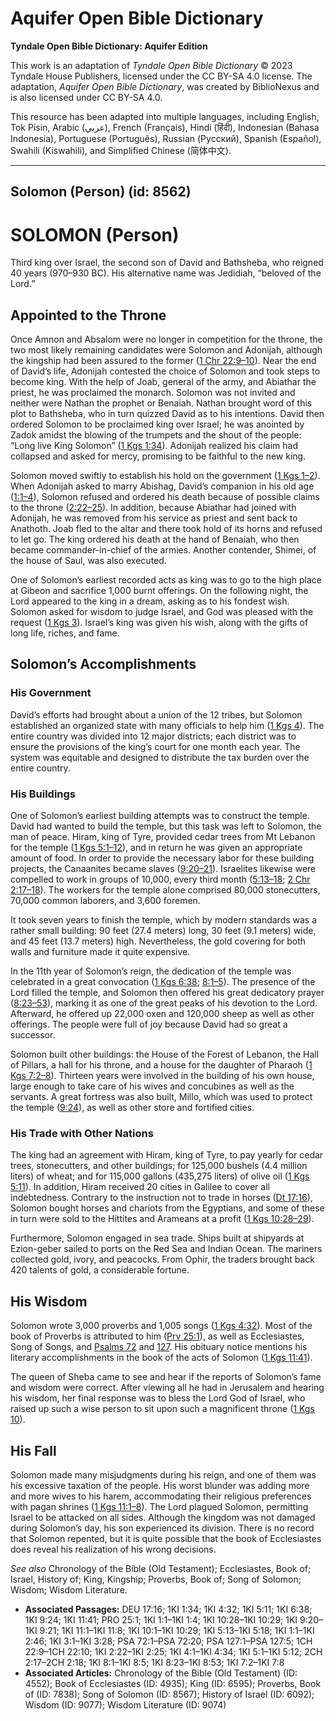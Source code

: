 # Aquifer Open Bible Dictionary

**Tyndale Open Bible Dictionary: Aquifer Edition**

This work is an adaptation of *Tyndale Open Bible Dictionary* © 2023 Tyndale House Publishers, licensed under the CC BY\-SA 4\.0 license. The adaptation, *Aquifer Open Bible Dictionary*, was created by BiblioNexus and is also licensed under CC BY\-SA 4\.0\.

This resource has been adapted into multiple languages, including English, Tok Pisin, Arabic (عربي), French (Français), Hindi (हिंदी), Indonesian (Bahasa Indonesia), Portuguese (Português), Russian (Русский), Spanish (Español), Swahili (Kiswahili), and Simplified Chinese (简体中文).



--------------------------------

## Solomon (Person) (id: 8562)

SOLOMON (Person)
================

Third king over Israel, the second son of David and Bathsheba, who reigned 40 years (970–930 BC). His alternative name was Jedidiah, “beloved of the Lord.”

Appointed to the Throne
-----------------------

Once Amnon and Absalom were no longer in competition for the throne, the two most likely remaining candidates were Solomon and Adonijah, although the kingship had been assured to the former ([1 Chr 22:9–10](https://ref.ly/1Chr22:9-1Chr22:10)). Near the end of David’s life, Adonijah contested the choice of Solomon and took steps to become king. With the help of Joab, general of the army, and Abiathar the priest, he was proclaimed the monarch. Solomon was not invited and neither were Nathan the prophet or Benaiah. Nathan brought word of this plot to Bathsheba, who in turn quizzed David as to his intentions. David then ordered Solomon to be proclaimed king over Israel; he was anointed by Zadok amidst the blowing of the trumpets and the shout of the people: “Long live King Solomon” ([1 Kgs 1:34](https://ref.ly/1Kgs1:34)). Adonijah realized his claim had collapsed and asked for mercy, promising to be faithful to the new king.

Solomon moved swiftly to establish his hold on the government ([1 Kgs 1–2](https://ref.ly/1Kgs1:1-1Kgs2:46)). When Adonijah asked to marry Abishag, David’s companion in his old age ([1:1–4](https://ref.ly/1Kgs1:1-1Kgs1:4)), Solomon refused and ordered his death because of possible claims to the throne ([2:22–25](https://ref.ly/1Kgs2:22-1Kgs2:25)). In addition, because Abiathar had joined with Adonijah, he was removed from his service as priest and sent back to Anathoth. Joab fled to the altar and there took hold of its horns and refused to let go. The king ordered his death at the hand of Benaiah, who then became commander\-in\-chief of the armies. Another contender, Shimei, of the house of Saul, was also executed.

One of Solomon’s earliest recorded acts as king was to go to the high place at Gibeon and sacrifice 1,000 burnt offerings. On the following night, the Lord appeared to the king in a dream, asking as to his fondest wish. Solomon asked for wisdom to judge Israel, and God was pleased with the request ([1 Kgs 3](https://ref.ly/1Kgs3:1-1Kgs3:28)). Israel’s king was given his wish, along with the gifts of long life, riches, and fame.

Solomon’s Accomplishments
-------------------------

### His Government

David’s efforts had brought about a union of the 12 tribes, but Solomon established an organized state with many officials to help him ([1 Kgs 4](https://ref.ly/1Kgs4:1-1Kgs4:34)). The entire country was divided into 12 major districts; each district was to ensure the provisions of the king’s court for one month each year. The system was equitable and designed to distribute the tax burden over the entire country.

### His Buildings

One of Solomon’s earliest building attempts was to construct the temple. David had wanted to build the temple, but this task was left to Solomon, the man of peace. Hiram, king of Tyre, provided cedar trees from Mt Lebanon for the temple ([1 Kgs 5:1–12](https://ref.ly/1Kgs5:1-1Kgs5:12)), and in return he was given an appropriate amount of food. In order to provide the necessary labor for these building projects, the Canaanites became slaves ([9:20–21](https://ref.ly/1Kgs9:20-1Kgs9:21)). Israelites likewise were compelled to work in groups of 10,000, every third month ([5:13–18](https://ref.ly/1Kgs5:13-1Kgs5:18); [2 Chr 2:17–18](https://ref.ly/2Chr2:17-2Chr2:18)). The workers for the temple alone comprised 80,000 stonecutters, 70,000 common laborers, and 3,600 foremen.

It took seven years to finish the temple, which by modern standards was a rather small building: 90 feet (27\.4 meters) long, 30 feet (9\.1 meters) wide, and 45 feet (13\.7 meters) high. Nevertheless, the gold covering for both walls and furniture made it quite expensive.

In the 11th year of Solomon’s reign, the dedication of the temple was celebrated in a great convocation ([1 Kgs 6:38](https://ref.ly/1Kgs6:38); [8:1–5](https://ref.ly/1Kgs8:1-1Kgs8:5)). The presence of the Lord filled the temple, and Solomon then offered his great dedicatory prayer ([8:23–53](https://ref.ly/1Kgs8:23-1Kgs8:53)), marking it as one of the great peaks of his devotion to the Lord. Afterward, he offered up 22,000 oxen and 120,000 sheep as well as other offerings. The people were full of joy because David had so great a successor.

Solomon built other buildings: the House of the Forest of Lebanon, the Hall of Pillars, a hall for his throne, and a house for the daughter of Pharaoh ([1 Kgs 7:2–8](https://ref.ly/1Kgs7:2-1Kgs7:8)). Thirteen years were involved in the building of his own house, large enough to take care of his wives and concubines as well as the servants. A great fortress was also built, Millo, which was used to protect the temple ([9:24](https://ref.ly/1Kgs9:24)), as well as other store and fortified cities.

### His Trade with Other Nations

The king had an agreement with Hiram, king of Tyre, to pay yearly for cedar trees, stonecutters, and other buildings; for 125,000 bushels (4\.4 million liters) of wheat; and for 115,000 gallons (435,275 liters) of olive oil ([1 Kgs 5:11](https://ref.ly/1Kgs5:11)). In addition, Hiram received 20 cities in Galilee to cover all indebtedness. Contrary to the instruction not to trade in horses ([Dt 17:16](https://ref.ly/Deut17:16)), Solomon bought horses and chariots from the Egyptians, and some of these in turn were sold to the Hittites and Arameans at a profit ([1 Kgs 10:28–29](https://ref.ly/1Kgs10:28-1Kgs10:29)).

Furthermore, Solomon engaged in sea trade. Ships built at shipyards at Ezion\-geber sailed to ports on the Red Sea and Indian Ocean. The mariners collected gold, ivory, and peacocks. From Ophir, the traders brought back 420 talents of gold, a considerable fortune.

His Wisdom
----------

Solomon wrote 3,000 proverbs and 1,005 songs ([1 Kgs 4:32](https://ref.ly/1Kgs4:32)). Most of the book of Proverbs is attributed to him ([Prv 25:1](https://ref.ly/Prov25:1)), as well as Ecclesiastes, Song of Songs, and [Psalms 72](https://ref.ly/Ps72:1-Ps72:20) and [127](https://ref.ly/Ps127:1-Ps127:5). His obituary notice mentions his literary accomplishments in the book of the acts of Solomon ([1 Kgs 11:41](https://ref.ly/1Kgs11:41)).

The queen of Sheba came to see and hear if the reports of Solomon’s fame and wisdom were correct. After viewing all he had in Jerusalem and hearing his wisdom, her final response was to bless the Lord God of Israel, who raised up such a wise person to sit upon such a magnificent throne ([1 Kgs 10](https://ref.ly/1Kgs10:1-1Kgs10:29)).

His Fall
--------

Solomon made many misjudgments during his reign, and one of them was his excessive taxation of the people. His worst blunder was adding more and more wives to his harem, accommodating their religious preferences with pagan shrines ([1 Kgs 11:1–8](https://ref.ly/1Kgs11:1-1Kgs11:8)). The Lord plagued Solomon, permitting Israel to be attacked on all sides. Although the kingdom was not damaged during Solomon’s day, his son experienced its division. There is no record that Solomon repented, but it is quite possible that the book of Ecclesiastes does reveal his realization of his wrong decisions.

*See also* Chronology of the Bible (Old Testament); Ecclesiastes, Book of; Israel, History of; King, Kingship; Proverbs, Book of; Song of Solomon; Wisdom; Wisdom Literature.

* **Associated Passages:** DEU 17:16; 1KI 1:34; 1KI 4:32; 1KI 5:11; 1KI 6:38; 1KI 9:24; 1KI 11:41; PRO 25:1; 1KI 1:1–1KI 1:4; 1KI 10:28–1KI 10:29; 1KI 9:20–1KI 9:21; 1KI 11:1–1KI 11:8; 1KI 10:1–1KI 10:29; 1KI 5:13–1KI 5:18; 1KI 1:1–1KI 2:46; 1KI 3:1–1KI 3:28; PSA 72:1–PSA 72:20; PSA 127:1–PSA 127:5; 1CH 22:9–1CH 22:10; 1KI 2:22–1KI 2:25; 1KI 4:1–1KI 4:34; 1KI 5:1–1KI 5:12; 2CH 2:17–2CH 2:18; 1KI 8:1–1KI 8:5; 1KI 8:23–1KI 8:53; 1KI 7:2–1KI 7:8
* **Associated Articles:** Chronology of the Bible (Old Testament) (ID: 4552); Book of Ecclesiastes (ID: 4935); King (ID: 6595); Proverbs, Book of (ID: 7838); Song of Solomon (ID: 8567); History of Israel (ID: 6092); Wisdom (ID: 9077); Wisdom Literature (ID: 9074)

